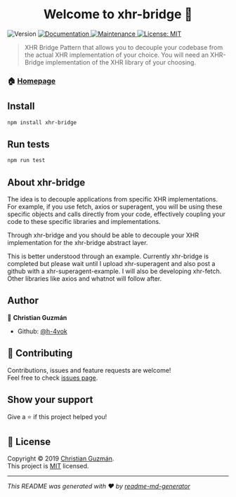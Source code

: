 <h1 align="center">Welcome to xhr-bridge 👋</h1>
<p>
  <img alt="Version" src="https://img.shields.io/badge/version-1.0.0-blue.svg?cacheSeconds=2592000" />
  <a href="https://github.com/h-4vok/xhr-bridge#readme">
    <img alt="Documentation" src="https://img.shields.io/badge/documentation-yes-brightgreen.svg" target="_blank" />
  </a>
  <a href="https://github.com/h-4vok/xhr-bridge/graphs/commit-activity">
    <img alt="Maintenance" src="https://img.shields.io/badge/Maintained%3F-yes-green.svg" target="_blank" />
  </a>
  <a href="https://github.com/h-4vok/xhr-bridge/blob/master/LICENSE">
    <img alt="License: MIT" src="https://img.shields.io/badge/License-MIT-yellow.svg" target="_blank" />
  </a>
</p>

> XHR Bridge Pattern that allows you to decouple your codebase from the actual XHR implementation of your choice. You will need an XHR-Bridge implementation of the XHR library of your choosing.

### 🏠 [Homepage](https://github.com/h-4vok/xhr-bridge#readme)

## Install

```sh
npm install xhr-bridge
```

## Run tests

```sh
npm run test
```

## About xhr-bridge

The idea is to decouple applications from specific XHR implementations. For example, if you use fetch, axios or superagent, you will be using these specific objects and calls directly from your code, effectively coupling your code to these specific libraries and implementations.

Through xhr-bridge and you should be able to decouple your XHR implementation for the xhr-bridge abstract layer.

This is better understood through an example. Currently xhr-bridge is completed but please wait until I upload xhr-superagent and also post a github with a xhr-superagent-example. I will also be developing xhr-fetch. Other libraries like axios and whatnot will follow after.

## Author

👤 **Christian Guzmán**

- Github: [@h-4vok](https://github.com/h-4vok)

## 🤝 Contributing

Contributions, issues and feature requests are welcome!<br />Feel free to check [issues page](https://github.com/h-4vok/xhr-bridge/issues).

## Show your support

Give a ⭐️ if this project helped you!

## 📝 License

Copyright © 2019 [Christian Guzmán](https://github.com/h-4vok).<br />
This project is [MIT](https://github.com/h-4vok/xhr-bridge/blob/master/LICENSE) licensed.

---

_This README was generated with ❤️ by [readme-md-generator](https://github.com/kefranabg/readme-md-generator)_
